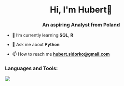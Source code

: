<h1 align="center">Hi, I'm Hubert👋</h1>
<h3 align="center">An aspiring Analyst from Poland</h3>

- 🌱 I’m currently learning **SQL**, **R**

- 💬 Ask me about **Python**

- 📫 How to reach me **hubert.sidorko@gmail.com**

<h3 align="left">Languages and Tools:</h3>
<img src="https://skillicons.dev/icons?i=py,r,mysql,postgres,git">
